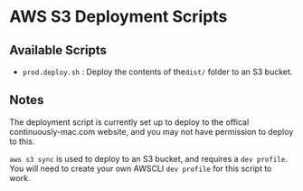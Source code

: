 # AWS S3 Deployment Scripts

## Available Scripts

* `prod.deploy.sh` : Deploy the contents of the`dist/` folder to an S3 bucket.

## Notes

The deployment script is currently set up to deploy to the offical continuously-mac.com website, and you may not have permission to deploy to this.

`aws s3 sync` is used to deploy to an S3 bucket, and requires a `dev profile`.
You will need to create your own AWSCLI `dev profile` for this script to work.